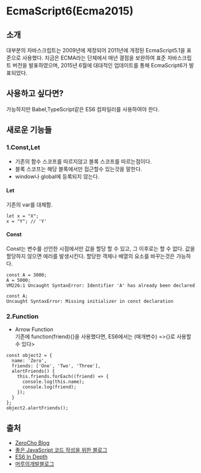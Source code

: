
# EcmaScript6(Ecma2015)

## 소개</br>
대부분의 자바스크립트는 2009년에 제정되어 2011년에 개정된 EcmaScript5.1을 표준으로 사용했다.
지금은 ECMA라는 단체에서 매년 결점을 보완하여 표준 자바스크립트 버전을 발표하였으며, 2015년 6월에 대대적인 업데이트를 통해 EcmaScript6가 발표되었다.
## 사용하고 싶다면?
가능하지만 Babel,TypeScript같은 ES6 컴파일러를 사용하여야 한다.
## 새로운 기능들</br>
### 1.Const,Let</br>
- 기존의 함수 스코프를 따르지않고 블록 스코프를 따르는점이다. 
- 블록 스코프는 해당 블록에서만 접근할수 있는것을 말한다. 
- window나 global에 등록되지 않는다.
#### Let
기존의 var를 대체함.
```
let x = "X";
x = "Y"; // 'Y'
```
#### Const
Const는 변수를 선언한 시점에서만 값을 할당 할 수 있고, 그 이후로는 할 수 없다. 값을 할당하지 않으면 에러를 발생시킨다. 할당한 객체나 배열의 요소를 바꾸는것은 가능하다.
```
const A = 3000;
A = 5000;
VM226:1 Uncaught SyntaxError: Identifier 'A' has already been declared
```
```
const A;
Uncaught SyntaxError: Missing initializer in const declaration
```
### 2.Function</br>
- Arrow Function</br>
기존에 function(friend){}을 사용했다면, ES6에서는 (매개변수) =>{}로 사용할 수 있다>
```
const object2 = {
  name: 'Zero',
  friends: ['One', 'Two', 'Three'],
  alertFriends() {     
    this.friends.forEach((friend) => {
      console.log(this.name);
      console.log(friend);
    });
  }
};
object2.alertFriends();
```
## 출처
- [ZeroCho Blog](https://www.zerocho.com/category/EcmaScript/post/5756d488e9c105aaeb550ea5)</br>
- [좋은 JavaScript 코드 작성을 위한 블로그](https://cimfalab.github.io/deepscan/2016/07/ecmascript-6)
- [ES6 In Depth](http://hacks.mozilla.or.kr/category/es6-in-depth/)
- [머루의개발블로그](http://wonwoo.ml/)
